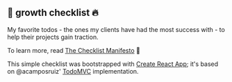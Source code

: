 ## :rocket: growth checklist :fire:

My favorite todos - the ones my clients have had the most success with - to help their projects gain traction.

To learn more, read [The Checklist Manifesto](http://amzn.to/2preBrU) :book:

This simple checklist was bootstrapped with [Create React App](https://github.com/facebookincubator/create-react-app); it's based on @acamposruiz' [TodoMVC](https://github.com/acamposruiz/todomvc/tree/react-webpack-es6/examples/react-webpack-es6) implementation.
